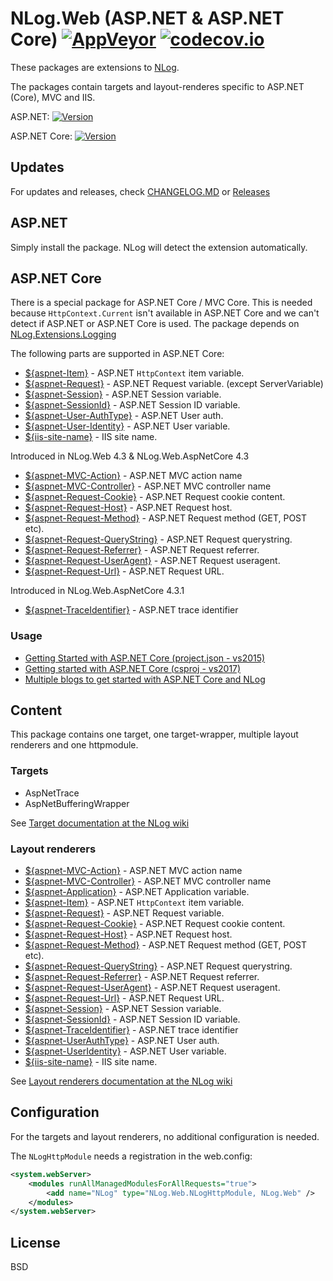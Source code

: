 # NLog.Web (ASP.NET & ASP.NET Core)  [![AppVeyor](https://img.shields.io/appveyor/ci/nlog/nlog-web/master.svg)](https://ci.appveyor.com/project/nlog/nlog-web/branch/master) [![codecov.io](https://codecov.io/github/NLog/NLog.Web/coverage.svg?branch=master)](https://codecov.io/github/NLog/NLog.Web?branch=master)

These packages are extensions to [NLog](https://github.com/NLog/NLog/). 

The packages contain 
targets and layout-renderes specific to ASP.NET (Core), MVC and IIS. 

ASP.NET:  [![Version](https://badge.fury.io/nu/NLog.Web.svg)](https://www.nuget.org/packages/NLog.Web)

ASP.NET Core: [![Version](https://badge.fury.io/nu/NLog.Web.AspNetCore.svg)](https://www.nuget.org/packages/NLog.Web.AspNetCore) 

## Updates

For updates and releases, check [CHANGELOG.MD]([CHANGELOG.MD]) or [Releases](https://github.com/NLog/NLog.Web/releases)


## ASP.NET

Simply install the package. NLog will detect the extension automatically. 


## ASP.NET Core

There is a special package for ASP.NET Core / MVC Core. This is needed because `HttpContext.Current` isn't available in ASP.NET Core and we can't detect if ASP.NET or ASP.NET Core is used. The package depends on [NLog.Extensions.Logging](https://github.com/NLog/NLog.Extensions.Logging)

The following parts are supported in ASP.NET Core:


* [${aspnet-Item}](https://github.com/NLog/NLog/wiki/AspNetItem-layout-renderer) - ASP.NET `HttpContext` item variable.
* [${aspnet-Request}](https://github.com/NLog/NLog/wiki/AspNetRequest-layout-renderer) - ASP.NET Request variable.  (except
ServerVariable)
* [${aspnet-Session}](https://github.com/NLog/NLog/wiki/AspNetSession-layout-renderer) - ASP.NET Session variable. 
* [${aspnet-SessionId}](https://github.com/NLog/NLog/wiki/AspNetSessionId-layout-renderer) - ASP.NET Session ID variable.
* [${aspnet-User-AuthType}](https://github.com/NLog/NLog/wiki/AspNetUserAuthType-layout-renderer) - ASP.NET User auth.
* [${aspnet-User-Identity}](https://github.com/NLog/NLog/wiki/AspNetUserIdentity-layout-renderer) - ASP.NET User variable.
* [${iis-site-name}](https://github.com/NLog/NLog/wiki/IIS-site-name-Layout-Renderer) - IIS site name.

Introduced in NLog.Web 4.3 & NLog.Web.AspNetCore 4.3

* [${aspnet-MVC-Action}](https://github.com/NLog/NLog/wiki/AspNet-MVC-Action-Layout-Renderer) - ASP.NET MVC action name
* [${aspnet-MVC-Controller}](https://github.com/NLog/NLog/wiki/AspNet-MVC-Controller-Layout-Renderer) - ASP.NET MVC controller name
* [${aspnet-Request-Cookie}](https://github.com/NLog/NLog/wiki/AspNetRequest-Cookie-Layout-Renderer) - ASP.NET Request cookie content. 
* [${aspnet-Request-Host}](https://github.com/NLog/NLog/wiki/AspNetRequest-Host-Layout-Renderer) - ASP.NET Request host.
* [${aspnet-Request-Method}](https://github.com/NLog/NLog/wiki/AspNetRequest-Method-Layout-Renderer) - ASP.NET Request method (GET, POST etc).
* [${aspnet-Request-QueryString}](https://github.com/NLog/NLog/wiki/AspNetRequest-QueryString-Layout-Renderer) - ASP.NET Request querystring.
* [${aspnet-Request-Referrer}](https://github.com/NLog/NLog/wiki/AspNetRequest-Referrer-Renderer) - ASP.NET Request referrer.
* [${aspnet-Request-UserAgent}](https://github.com/NLog/NLog/wiki/AspNetRequest-UserAgent-Layout-Renderer) - ASP.NET Request useragent.
* [${aspnet-Request-Url}](https://github.com/NLog/NLog/wiki/AspNetRequest-Url-Layout-Renderer) - ASP.NET Request URL.

Introduced in NLog.Web.AspNetCore 4.3.1

* [${aspnet-TraceIdentifier}](https://github.com/NLog/NLog/wiki/AspNetTraceIdentifier-Layout-Renderer) - ASP.NET trace identifier

### Usage

- [Getting Started with ASP.NET Core (project.json - vs2015)](https://github.com/NLog/NLog.Web/wiki/Getting-started-with-ASP.NET-Core-(project.json))
- [Getting started with ASP.NET Core (csproj - vs2017)](https://github.com/NLog/NLog.Web/wiki/Getting-started-with-ASP.NET-Core-(csproj---vs2017))
- [Multiple blogs to get started with ASP.NET Core and NLog](https://github.com/damienbod/AspNetCoreNlog)

## Content

This package contains one target, one target-wrapper, multiple layout renderers and one httpmodule. 

### Targets

* AspNetTrace
* AspNetBufferingWrapper

See [Target documentation at the NLog wiki](https://github.com/NLog/NLog/wiki/Targets)

### Layout renderers

* [${aspnet-MVC-Action}](https://github.com/NLog/NLog/wiki/AspNet-MVC-Action-Layout-Renderer) - ASP.NET MVC action name
* [${aspnet-MVC-Controller}](https://github.com/NLog/NLog/wiki/AspNet-MVC-Controller-Layout-Renderer) - ASP.NET MVC controller name
* [${aspnet-Application}](https://github.com/NLog/NLog/wiki/AspNetApplication-layout-renderer) - ASP.NET Application variable.
* [${aspnet-Item}](https://github.com/NLog/NLog/wiki/AspNetItem-layout-renderer) - ASP.NET `HttpContext` item variable.
* [${aspnet-Request}](https://github.com/NLog/NLog/wiki/AspNetRequest-layout-renderer) - ASP.NET Request variable.
* [${aspnet-Request-Cookie}](https://github.com/NLog/NLog/wiki/AspNetRequest-Cookie-Layout-Renderer) - ASP.NET Request cookie content. 
* [${aspnet-Request-Host}](https://github.com/NLog/NLog/wiki/AspNetRequest-Host-Layout-Renderer) - ASP.NET Request host.
* [${aspnet-Request-Method}](https://github.com/NLog/NLog/wiki/AspNetRequest-Method-Layout-Renderer) - ASP.NET Request method (GET, POST etc).
* [${aspnet-Request-QueryString}](https://github.com/NLog/NLog/wiki/AspNetRequest-QueryString-Layout-Renderer) - ASP.NET Request querystring.
* [${aspnet-Request-Referrer}](https://github.com/NLog/NLog/wiki/AspNetRequest-Referrer-Renderer) - ASP.NET Request referrer.
* [${aspnet-Request-UserAgent}](https://github.com/NLog/NLog/wiki/AspNetRequest-UserAgent-Layout-Renderer) - ASP.NET Request useragent.
* [${aspnet-Request-Url}](https://github.com/NLog/NLog/wiki/AspNetRequest-Url-Layout-Renderer) - ASP.NET Request URL.
* [${aspnet-Session}](https://github.com/NLog/NLog/wiki/AspNetSession-layout-renderer) - ASP.NET Session variable. 
* [${aspnet-SessionId}](https://github.com/NLog/NLog/wiki/AspNetSessionId-layout-renderer) - ASP.NET Session ID variable.
* [${aspnet-TraceIdentifier}](https://github.com/NLog/NLog/wiki/AspNetTraceIdentifier-Layout-Renderer) - ASP.NET trace identifier
* [${aspnet-UserAuthType}](https://github.com/NLog/NLog/wiki/AspNetUserAuthType-layout-renderer) - ASP.NET User auth.
* [${aspnet-UserIdentity}](https://github.com/NLog/NLog/wiki/AspNetUserIdentity-layout-renderer) - ASP.NET User variable.
* [${iis-site-name}](https://github.com/NLog/NLog/wiki/IIS-site-name-Layout-Renderer) - IIS site name.


See [Layout renderers documentation at the NLog wiki](https://github.com/NLog/NLog/wiki/Layout-Renderers)

## Configuration
For the targets and layout renderers, no additional configuration is needed.

The `NLogHttpModule` needs a registration in the web.config:
```xml
<system.webServer> 
	<modules runAllManagedModulesForAllRequests="true"> 
		<add name="NLog" type="NLog.Web.NLogHttpModule, NLog.Web" />
	</modules>
</system.webServer>
```

## License

BSD



